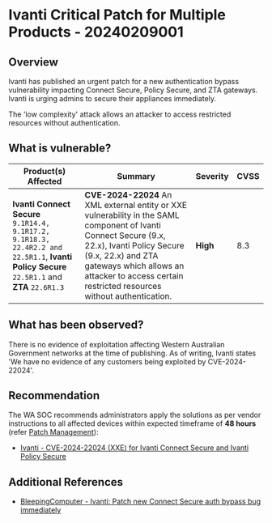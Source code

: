 # Ivanti Critical Patch for Multiple Products - 20240209001

## Overview

Ivanti has published an urgent patch for a new authentication bypass vulnerability impacting Connect Secure, Policy Secure, and ZTA gateways. Ivanti is urging admins to secure their appliances immediately.

The 'low complexity' attack allows an attacker to access restricted resources without authentication.

## What is vulnerable?

| Product(s) Affected                                                                                                                         | Summary                                                                                                                                                                                                                                                              | Severity | CVSS |
| ------------------------------------------------------------------------------------------------------------------------------------------- | -------------------------------------------------------------------------------------------------------------------------------------------------------------------------------------------------------------------------------------------------------------------- | -------- | ---- |
| **Ivanti Connect Secure** `9.1R14.4, 9.1R17.2, 9.1R18.3, 22.4R2.2 and 22.5R1.1`, **Ivanti Policy Secure** `22.5R1.1` and **ZTA** `22.6R1.3` | **CVE-2024-22024** An XML external entity or XXE vulnerability in the SAML component of Ivanti Connect Secure (9.x, 22.x), Ivanti Policy Secure (9.x, 22.x) and ZTA gateways which allows an attacker to access certain restricted resources without authentication. | **High** | 8.3  |

## What has been observed?

There is no evidence of exploitation affecting Western Australian Government networks at the time of publishing. As of writing, Ivanti states 'We have no evidence of any customers being exploited by CVE-2024-22024'.

## Recommendation

The WA SOC recommends administrators apply the solutions as per vendor instructions to all affected devices within expected timeframe of **48 hours** (refer [Patch Management](../guidelines/patch-management.md)):

- [Ivanti - CVE-2024-22024 (XXE) for Ivanti Connect Secure and Ivanti Policy Secure
    ](https://forums.ivanti.com/s/article/CVE-2024-22024-XXE-for-Ivanti-Connect-Secure-and-Ivanti-Policy-Secure?language=en_US)

## Additional References

- [BleepingComputer - Ivanti: Patch new Connect Secure auth bypass bug immediately](https://www.bleepingcomputer.com/news/security/ivanti-patch-new-connect-secure-auth-bypass-bug-immediately/)
